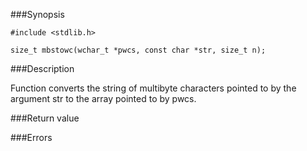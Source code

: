 ###Synopsis

`#include <stdlib.h>`

`size_t mbstowc(wchar_t *pwcs, const char *str, size_t n);`

###Description

Function converts the string of multibyte characters pointed to by the argument str to the array pointed to by pwcs.

###Return value

###Errors
